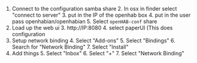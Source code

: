 
1. Connect to the configuration samba share
	2. In osx in finder select "connect to server"
	3. put in the IP of the openhab box
	4. put in the user pass openhabian/openhabian
	5. Select `openHAB-conf` share
2. Load up the web ui
	3. http://IP:8080
	4. select paperUI (This does configuration
3. Setup network binding
	4. Select "Add-ons"
	5. Select "Bindings"
	6. Search for "Network Binding"
	7. Select "Install"
4. Add things
	5. Select "Inbox"
	6. Select "+"
	7. Select "Network Binding"

<!--stackedit_data:
eyJoaXN0b3J5IjpbMjExOTg2NTMwLDg2OTI3NTM5Nyw3MzA5OT
gxMTZdfQ==
-->